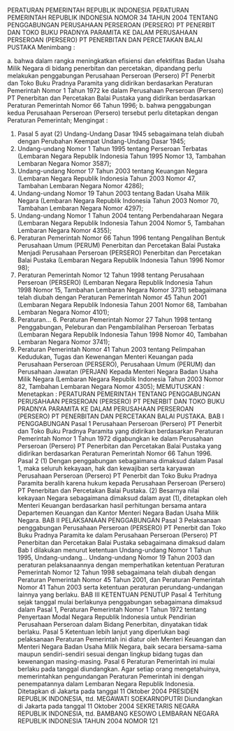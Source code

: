  PERATURAN PEMERINTAH REPUBLIK INDONESIA PERATURAN PEMERINTAH REPUBLIK INDONESIA NOMOR 34 TAHUN 2004 TENTANG PENGGABUNGAN PERUSAHAAN PERSEROAN (PERSERO) PT PENERBIT DAN TOKO BUKU PRADNYA PARAMITA KE DALAM PERUSAHAAN PERSEROAN (PERSERO) PT PENERBITAN DAN PERCETAKAN BALAI PUSTAKA
Menimbang :

a. bahwa dalam rangka meningkatkan efisiensi dan efektifitas Badan Usaha Milik Negara di bidang penerbitan dan percetakan, dipandang perlu melakukan penggabungan Perusahaan Perseroan (Persero) PT Penerbit dan Toko Buku Pradnya Paramita yang didirikan berdasarkan Peraturan Pemerintah Nomor 1 Tahun 1972 ke dalam Perusahaan Perseroan (Persero) PT Penerbitan dan Percetakan Balai Pustaka yang didirikan berdasarkan Peraturan Pemerintah Nomor 66 Tahun 1996;
b. bahwa penggabungan kedua Perusahaan Perseroan (Persero) tersebut perlu ditetapkan dengan Peraturan Pemerintah;
Mengingat :

1. Pasal 5 ayat (2) Undang-Undang Dasar 1945 sebagaimana telah diubah dengan Perubahan Keempat Undang-Undang Dasar 1945;
2. Undang-undang Nomor 1 Tahun 1995 tentang Perseroan Terbatas (Lembaran Negara Republik Indonesia Tahun 1995 Nomor 13, Tambahan Lembaran Negara Nomor 3587);
3. Undang-undang Nomor 17 Tahun 2003 tentang Keuangan Negara (Lembaran Negara Republik Indonesia Tahun 2003 Nomor 47, Tambahan Lembaran Negara Nomor 4286);
4. Undang-undang Nomor 19 Tahun 2003 tentang Badan Usaha Milik Negara (Lembaran Negara Republik Indonesia Tahun 2003 Nomor 70, Tambahan Lembaran Negara Nomor 4297);
5. Undang-undang Nomor 1 Tahun 2004 tentang Perbendaharaan Negara (Lembaran Negara Republik Indonesia Tahun 2004 Nomor 5, Tambahan Lembaran Negara Nomor 4355);
4. Peraturan Pemerintah Nomor 66 Tahun 1996 tentang Pengalihan Bentuk Perusahaan Umum (PERUM) Penerbitan dan Percetakan Balai Pustaka Menjadi Perusahaan Perseroan (PERSERO) Penerbitan dan Percetakan Balai Pustaka (Lembaran Negara Republik Indonesia Tahun 1996 Nomor 98);
5. Peraturan Pemerintah Nomor 12 Tahun 1998 tentang Perusahaan Perseroan (PERSERO) (Lembaran Negara Republik Indonesia Tahun 1998 Nomor 15, Tambahan Lembaran Negara Nomor 3731) sebagaimana telah diubah dengan Peraturan Pemerintah Nomor 45 Tahun 2001 (Lembaran Negara Republik Indonesia Tahun 2001 Nomor 68, Tambahan Lembaran Negara Nomor 4101);
6. Peraturan… 6. Peraturan Pemerintah Nomor 27 Tahun 1998 tentang Penggabungan, Peleburan dan Pengambilalihan Perseroan Terbatas (Lembaran Negara Republik Indonesia Tahun 1998 Nomor 40, Tambahan Lembaran Negara Nomor 3741);
7. Peraturan Pemerintah Nomor 41 Tahun 2003 tentang Pelimpahan Kedudukan, Tugas dan Kewenangan Menteri Keuangan pada Perusahaan Perseroan (PERSERO), Perusahaan Umum (PERUM) dan Perusahaan Jawatan (PERJAN) Kepada Menteri Negara Badan Usaha Milik Negara (Lembaran Negara Republik Indonesia Tahun 2003 Nomor 82, Tambahan Lembaran Negara Nomor 4305);
MEMUTUSKAN :
 Menetapkan : PERATURAN PEMERINTAH TENTANG PENGGABUNGAN PERUSAHAAN PERSEROAN (PERSERO) PT PENERBIT DAN TOKO BUKU PRADNYA PARAMITA KE DALAM PERUSAHAAN PERSEROAN (PERSERO) PT PENERBITAN DAN PERCETAKAN BALAI PUSTAKA.
BAB I PENGGABUNGAN
Pasal 1
Perusahaan Perseroan (Persero) PT Penerbit dan Toko Buku Pradnya Paramita yang didirikan berdasarkan Peraturan Pemerintah Nomor 1 Tahun 1972 digabungkan ke dalam Perusahaan Perseroan (Persero) PT Penerbitan dan Percetakan Balai Pustaka yang didirikan berdasarkan Peraturan Pemerintah Nomor 66 Tahun 1996.
Pasal 2
(1) Dengan penggabungan sebagaimana dimaksud dalam Pasal 1, maka seluruh kekayaan, hak dan kewajiban serta karyawan Perusahaan Perseroan (Persero) PT Penerbit dan Toko Buku Pradnya Paramita beralih karena hukum kepada Perusahaan Perseroan (Persero) PT Penerbitan dan Percetakan Balai Pustaka.
(2) Besarnya nilai kekayaan Negara sebagaimana dimaksud dalam ayat (1), ditetapkan oleh Menteri Keuangan berdasarkan hasil perhitungan bersama antara Departemen Keuangan dan Kantor Menteri Negara Badan Usaha Milik Negara.
BAB II PELAKSANAAN PENGGABUNGAN
Pasal 3
Pelaksanaan penggabungan Perusahaan Perseroan (PERSERO) PT Penerbit dan Toko Buku Pradnya Paramita ke dalam Perusahaan Perseroan (Persero) PT Penerbitan dan Percetakan Balai Pustaka sebagaimana dimaksud dalam Bab I dilakukan menurut ketentuan Undang-undang Nomor 1 Tahun 1995, Undang-undang… Undang-undang Nomor 19 Tahun 2003 dan peraturan pelaksanaannya dengan memperhatikan ketentuan Peraturan Pemerintah Nomor 12 Tahun 1998 sebagaimana telah diubah dengan Peraturan Pemerintah Nomor 45 Tahun 2001, dan Peraturan Pemerintah Nomor 41 Tahun 2003 serta ketentuan peraturan perundang-undangan lainnya yang berlaku.
BAB III KETENTUAN PENUTUP
Pasal 4
Terhitung sejak tanggal mulai berlakunya penggabungan sebagaimana dimaksud dalam Pasal 1, Peraturan Pemerintah Nomor 1 Tahun 1972 tentang Penyertaan Modal Negara Republik Indonesia untuk Pendirian Perusahaan Perseroan dalam Bidang Penerbitan, dinyatakan tidak berlaku.
Pasal 5
Ketentuan lebih lanjut yang diperlukan bagi pelaksanaan Peraturan Pemerintah ini diatur oleh Menteri Keuangan dan Menteri Negara Badan Usaha Milik Negara, baik secara bersama-sama maupun sendiri-sendiri sesuai dengan lingkup bidang tugas dan kewenangan masing-masing.
Pasal 6
Peraturan Pemerintah ini mulai berlaku pada tanggal diundangkan.
Agar setiap orang mengetahuinya, memerintahkan pengundangan Peraturan Pemerintah ini dengan penempatannya dalam Lembaran Negara Republik Indonesia. Ditetapkan di Jakarta pada tanggal 11 Oktober 2004 PRESIDEN REPUBLIK INDONESIA, ttd. MEGAWATI SOEKARNOPUTRI Diundangkan di Jakarta pada tanggal 11 Oktober 2004 SEKRETARIS NEGARA REPUBLIK INDONESIA, ttd. BAMBANG KESOWO LEMBARAN NEGARA REPUBLIK INDONESIA TAHUN 2004 NOMOR 121